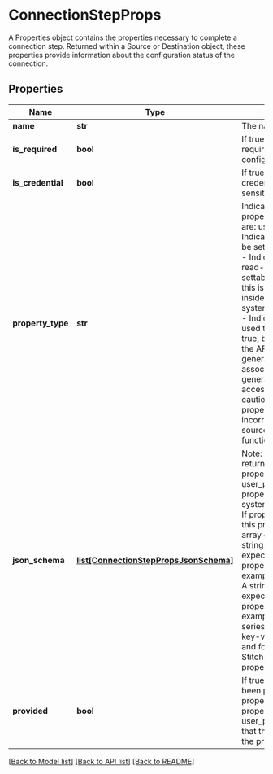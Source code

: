 # ConnectionStepProps

A Properties object contains the properties necessary to complete a connection step. Returned within a Source or Destination object, these properties provide information about the configuration status of the connection. 
## Properties
Name | Type | Description | Notes
------------ | ------------- | ------------- | -------------
**name** | **str** | The name of the property. | [optional] 
**is_required** | **bool** | If true, the property is required for complete configuration. | [optional] 
**is_credential** | **bool** | If true, the property is a credential or otherwise sensitive data.  | [optional] 
**property_type** | **str** | Indicates the type of the property. Possible values are: user_provided - Indicates the property must be set by the user. read_only - Indicates the property is read-only and is not settable by the  Generally, this is an internal field set inside of Stitch. system_provided_by_default - Indicates the property used to be system_provided: true, but can now be set by the API consumer. These are generally properties associated with OAuth for generating refresh and access tokens. Note: Use caution when setting these properties, as using incorrect values can put the source into a non-functioning state.  | [optional] 
**json_schema** | [**list[ConnectionStepPropsJsonSchema]**](ConnectionStepPropsJsonSchema.md) | Note: Data will only be returned for this array if property_type: user_provided or property_type: system_provided_by_default. If property_type: read_only, this property will be null. An array containing: type - A string indicating the expected data type of the property’s value. For example: boolean pattern - A string indicating the expected pattern of the property’s value. For example: ^\\\\d+$ anyOf - A series of arrays containing key-value pairs for the type and format combinations Stitch will accept as the property’s value  | [optional] 
**provided** | **bool** | If true, the property has been provided. For properties where property_type: user_provided, this indicates that the user has provided the property.  | [optional] 

[[Back to Model list]](../README.md#documentation-for-models) [[Back to API list]](../README.md#documentation-for-api-endpoints) [[Back to README]](../README.md)


